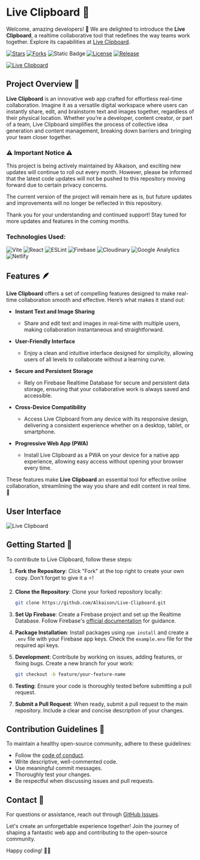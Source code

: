 # Live Clipboard 🚀

Welcome, amazing developers! 👋 We are delighted to introduce the **Live Clipboard**, a realtime collaborative tool that redefines the way teams work together. Explore its capabilities at [Live Clipboard](https://live-clipboard.netlify.app/).

[![Stars](https://img.shields.io/github/stars/Alkaison/Live-Clipboard.svg)](https://github.com/Alkaison/Live-Clipboard/stargazers)
[![Forks](https://img.shields.io/github/forks/Alkaison/Live-Clipboard.svg)](https://github.com/Alkaison/Live-Clipboard/network/members)
![Static Badge](https://img.shields.io/badge/Maintained-Yes-blue)
[![License](https://img.shields.io/github/license/Alkaison/Live-Clipboard.svg)](https://github.com/Alkaison/Live-Clipboard/blob/main/LICENSE)
[![Release](https://img.shields.io/github/release/Alkaison/Live-Clipboard.svg)](https://github.com/Alkaison/Live-Clipboard/releases)

[![Live Clipboard](https://github.com/Alkaison/Live-Clipboard/assets/98116504/7fd42dd2-2dd2-4464-a780-a3a4eee61d7a)](https://live-clipboard.netlify.app/)

## Project Overview 🔮

**Live Clipboard** is an innovative web app crafted for effortless real-time collaboration. Imagine it as a versatile digital workspace where users can instantly share, edit, and brainstorm text and images together, regardless of their physical location. Whether you’re a developer, content creator, or part of a team, Live Clipboard simplifies the process of collective idea generation and content management, breaking down barriers and bringing your team closer together.

### ⚠️ Important Notice ⚠️

This project is being actively maintained by Alkaison, and exciting new updates will continue to roll out every month. However, please be informed that the latest code updates will not be pushed to this repository moving forward due to certain privacy concerns.

The current version of the project will remain here as is, but future updates and improvements will no longer be reflected in this repository.

Thank you for your understanding and continued support! Stay tuned for more updates and features in the coming months.

### Technologies Used:

![Vite](https://img.shields.io/badge/Vite-B73BFE?style=for-the-badge&logo=vite&logoColor=FFD62E)
![React](https://img.shields.io/badge/React-20232A?style=for-the-badge&logo=react&logoColor=61DAFB)
![ESLint](https://img.shields.io/badge/eslint-3A33D1?style=for-the-badge&logo=eslint&logoColor=white)
![Firebase](https://img.shields.io/badge/firebase-ffca28?style=for-the-badge&logo=firebase&logoColor=black)
![Cloudinary](https://img.shields.io/badge/Cloudinary-3448C5?style=for-the-badge&logo=Cloudinary&logoColor=white)
![Google Analytics](https://img.shields.io/badge/Google%20Analytics-E37400?style=for-the-badge&logo=google%20analytics&logoColor=white)
![Netlify](https://img.shields.io/badge/Netlify-00C7B7?style=for-the-badge&logo=netlify&logoColor=black)

## Features 🪶

**Live Clipboard** offers a set of compelling features designed to make real-time collaboration smooth and effective. Here’s what makes it stand out:

- **Instant Text and Image Sharing**

  - Share and edit text and images in real-time with multiple users, making collaboration instantaneous and straightforward.

- **User-Friendly Interface**

  - Enjoy a clean and intuitive interface designed for simplicity, allowing users of all levels to collaborate without a learning curve.

- **Secure and Persistent Storage**

  - Rely on Firebase Realtime Database for secure and persistent data storage, ensuring that your collaborative work is always saved and accessible.

- **Cross-Device Compatibility**

  - Access Live Clipboard from any device with its responsive design, delivering a consistent experience whether on a desktop, tablet, or smartphone.

- **Progressive Web App (PWA)**

  - Install Live Clipboard as a PWA on your device for a native app experience, allowing easy access without opening your browser every time.

These features make **Live Clipboard** an essential tool for effective online collaboration, streamlining the way you share and edit content in real time. 🚀

## User Interface

![Live Clipboard](https://github.com/Alkaison/Live-Clipboard/assets/98116504/8afcf0b5-e84d-4d47-bafe-7b016f227d8a)

## Getting Started 🔦

To contribute to Live Clipboard, follow these steps:

1. **Fork the Repository**: Click "Fork" at the top right to create your own copy. Don't forget to give it a ⭐️!

2. **Clone the Repository**: Clone your forked repository locally:

   ```bash
   git clone https://github.com/Alkaison/Live-Clipboard.git
   ```

3. **Set Up Firebase**: Create a Firebase project and set up the Realtime Database. Follow Firebase's [official documentation](https://firebase.google.com/docs/database) for guidance.

4. **Package Installation**: Install packages using `npm install` and create a `.env` file with your Firebase app keys. Check the `example.env` file for the required api keys.

5. **Development**: Contribute by working on issues, adding features, or fixing bugs. Create a new branch for your work:

   ```bash
   git checkout -b feature/your-feature-name
   ```

6. **Testing**: Ensure your code is thoroughly tested before submitting a pull request.

7. **Submit a Pull Request**: When ready, submit a pull request to the main repository. Include a clear and concise description of your changes.

## Contribution Guidelines 🧾

To maintain a healthy open-source community, adhere to these guidelines:

- Follow the [code of conduct](CODE_OF_CONDUCT.md).
- Write descriptive, well-commented code.
- Use meaningful commit messages.
- Thoroughly test your changes.
- Be respectful when discussing issues and pull requests.

## Contact 📮

For questions or assistance, reach out through [GitHub Issues](https://github.com/Alkaison/Live-Clipboard/issues).

Let's create an unforgettable experience together! Join the journey of shaping a fantastic web app and contributing to the open-source community.

Happy coding! 🚀🌟

